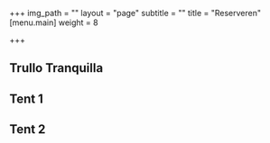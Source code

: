 +++
img_path = ""
layout = "page"
subtitle = ""
title = "Reserveren"
[menu.main]
weight = 8

+++
<html>
  <body>
    <div class="container">
      <h2>Trullo Tranquilla</h2>
      <div class="row">
        <div class="col-xss-12">
          <div id="show-next-month1" data-toggle="calendar"></div>
        </div>
      </div>
  </div>
    <div class="container">
      <h2>Tent 1</h2>
      <div class="row">
        <div class="col-xss-12">
          <div id="show-next-month2" data-toggle="calendar"></div>
        </div>
      </div>  
  </div>
    <div class="container">
      <h2>Tent 2</h2>
      <div class="row">
        <div class="col-xss-12">
          <div id="show-next-month3" data-toggle="calendar"></div>
        </div>
      </div>
  </div>
  </body>
</html>